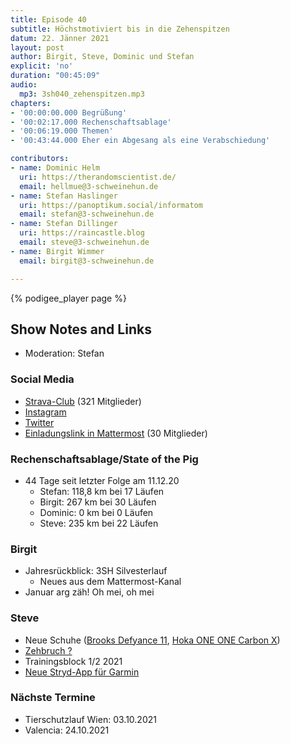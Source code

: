 ```yaml
---
title: Episode 40
subtitle: Höchstmotiviert bis in die Zehenspitzen
datum: 22. Jänner 2021
layout: post
author: Birgit, Steve, Dominic und Stefan
explicit: 'no'
duration: "00:45:09"
audio:
  mp3: 3sh040_zehenspitzen.mp3
chapters:
- '00:00:00.000 Begrüßung'
- '00:02:17.000 Rechenschaftsablage'
- '00:06:19.000 Themen'
- '00:43:44.000 Eher ein Abgesang als eine Verabschiedung'

contributors:
- name: Dominic Helm
  uri: https://therandomscientist.de/
  email: hellmue@3-schweinehun.de
- name: Stefan Haslinger
  uri: https://panoptikum.social/informatom
  email: stefan@3-schweinehun.de
- name: Stefan Dillinger
  uri: https://raincastle.blog
  email: steve@3-schweinehun.de
- name: Birgit Wimmer
  email: birgit@3-schweinehun.de

---
```


{% podigee_player page %}

## Show Notes and Links

* Moderation: Stefan

### Social Media

* [Strava-Club](https://www.strava.com/clubs/3schweinehunde) (321 Mitglieder)
* [Instagram](https://www.instagram.com/3_schweinehunde/)
* [Twitter](https://twitter.com/3schweinehunde)
* [Einladungslink in Mattermost](https://mattermost.informatom.com/signup_user_complete/?id=pniz51hpoiyqumcdeu11463o8h) (30 Mitglieder)

### Rechenschaftsablage/State of the Pig

* 44 Tage seit letzter Folge am 11.12.20
  * Stefan: 118,8 km bei 17 Läufen
  * Birgit: 267 km bei 30 Läufen
  * Dominic: 0 km bei 0 Läufen
  * Steve: 235 km bei 22 Läufen

### Birgit

* Jahresrückblick: 3SH Silvesterlauf
  * Neues aus dem Mattermost-Kanal
* Januar arg zäh! Oh mei, oh mei

### Steve

* Neue Schuhe ([Brooks Defyance 11](https://www.bunert.de/brooks-defyance-11-herren),
  [Hoka ONE ONE Carbon X](https://www.hokaoneone.eu/en/gb/men-road/carbon-x-2/1113526.html))
* [Zehbruch ?](https://www.strava.com/activities/4633844465)
* Trainingsblock 1/2 2021
* [Neue Stryd-App für Garmin](https://blog.stryd.com/2021/01/20/garmin-workout-app-update/)

### Nächste Termine

* Tierschutzlauf Wien: 03.10.2021
* Valencia: 24.10.2021
